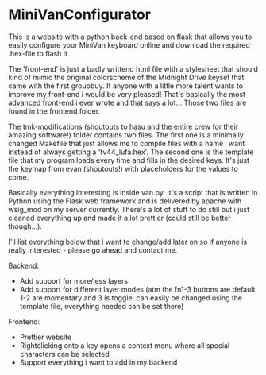 # MiniVanConfigurator
This is a website with a python back-end based on flask that allows you to easily configure your MiniVan keyboard online and download the required .hex-file to flash it


The 'front-end' is just a badly writtend html file with a stylesheet that should kind of mimic the original colorscheme of the Midnight Drive keyset that came with the first groupbuy. If anyone with a little more talent wants to improve my front-end i would be very pleased! That's basically the most advanced front-end i ever wrote and that says a lot... Those two files are found in the frontend folder.

The tmk-modifications (shoutouts to hasu and the entire crew for their amazing software!) folder contains two files. The first one is a minimally changed Makefile that just allows me to compile files with a name i want instead of always getting a 'tv44_lufa.hex'. The second one is the template file that my program loads every time and fills in the desired keys. It's just the keymap from evan (shoutouts!) with placeholders for the values to come.

Basically everything interesting is inside van.py. It's a script that is written in Python using the Flask web framework and is delivered by apache with wsig_mod on my server currently. There's a lot of stuff to do still but i just cleaned everything up and made it a lot prettier (could still be better though...). 

I'll list everything below that i want to change/add later on so if anyone is really interested - please go ahead and contact me.

Backend:
- Add support for more/less layers
- Add support for different layer modes (atm the fn1-3 buttons are default, 1-2 are momentary and 3 is toggle. can easily be changed using the template file, everything needed can be set there)

Frontend:
- Prettier website
- Rightclicking onto a key opens a context menu where all special characters can be selected
- Support everything i want to add in my backend
